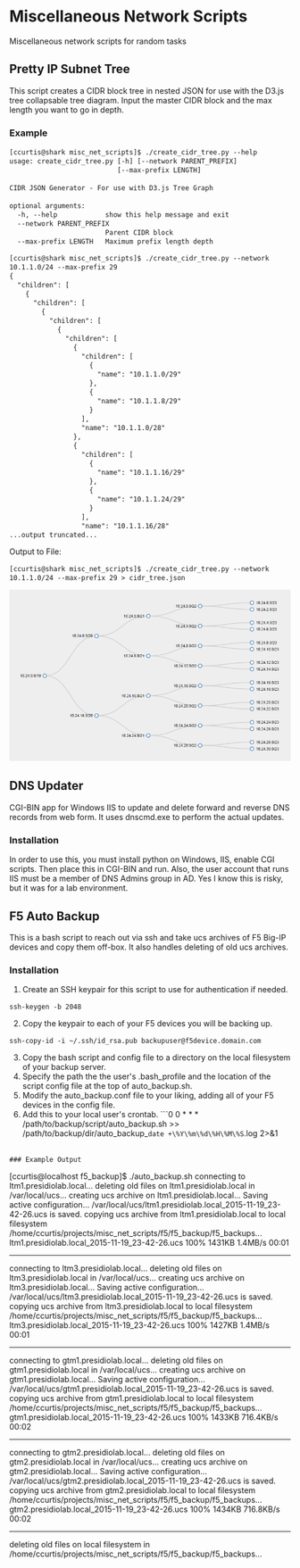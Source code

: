 # Miscellaneous Network Scripts
Miscellaneous network scripts for random tasks

## Pretty IP Subnet Tree
This script creates a CIDR block tree in nested JSON for use with the D3.js tree collapsable tree diagram.  Input the master CIDR block and the max length you want to go in depth.

### Example

```
[ccurtis@shark misc_net_scripts]$ ./create_cidr_tree.py --help
usage: create_cidr_tree.py [-h] [--network PARENT_PREFIX]
                           [--max-prefix LENGTH]

CIDR JSON Generator - For use with D3.js Tree Graph

optional arguments:
  -h, --help            show this help message and exit
  --network PARENT_PREFIX
                        Parent CIDR block
  --max-prefix LENGTH   Maximum prefix length depth
```

```
[ccurtis@shark misc_net_scripts]$ ./create_cidr_tree.py --network 10.1.1.0/24 --max-prefix 29
{
  "children": [
    {
      "children": [
        {
          "children": [
            {
              "children": [
                {
                  "children": [
                    {
                      "name": "10.1.1.0/29"
                    },
                    {
                      "name": "10.1.1.8/29"
                    }
                  ],
                  "name": "10.1.1.0/28"
                },
                {
                  "children": [
                    {
                      "name": "10.1.1.16/29"
                    },
                    {
                      "name": "10.1.1.24/29"
                    }
                  ],
                  "name": "10.1.1.16/28"
...output truncated...
```

Output to File:
```
[ccurtis@shark misc_net_scripts]$ ./create_cidr_tree.py --network 10.1.1.0/24 --max-prefix 29 > cidr_tree.json
```

![Alt text](/create_cidr_tree.png?raw=true "CIDR Tree in D3.js Tree Graph")

## DNS Updater

CGI-BIN app for Windows IIS to update and delete forward and reverse DNS records from web form.  It uses dnscmd.exe to perform the actual updates.

### Installation

In order to use this, you must install python on Windows, IIS, enable CGI scripts.  Then place this in CGI-BIN and run.  Also, the user account that runs IIS must be a member of DNS Admins group in AD.  Yes I know this is risky, but it was for a lab environment.

## F5 Auto Backup

This is a bash script to reach out via ssh and take ucs archives of F5 Big-IP devices and copy them off-box.  It also handles deleting of old ucs archives.

### Installation

1) Create an SSH keypair for this script to use for authentication if needed.
```
ssh-keygen -b 2048
```
2) Copy the keypair to each of your F5 devices you will be backing up.
```
ssh-copy-id -i ~/.ssh/id_rsa.pub backupuser@f5device.domain.com
```
3) Copy the bash script and config file to a directory on the local filesystem of your backup server.
2) Specify the path the the user's .bash_profile and the location of the script config file at the top of auto_backup.sh.
3) Modify the auto_backup.conf file to your liking, adding all of your F5 devices in the config file.
4) Add this to your local user's crontab.
```0 0 * * *	/path/to/backup/script/auto_backup.sh >> /path/to/backup/dir/auto_backup_`date +\%Y\%m\%d\%H\%M\%S`.log 2>&1
```

### Example Output

```
[ccurtis@localhost f5_backup]$ ./auto_backup.sh 
connecting to ltm1.presidiolab.local...
deleting old files on ltm1.presidiolab.local in /var/local/ucs...
creating ucs archive on ltm1.presidiolab.local...
Saving active configuration...
/var/local/ucs/ltm1.presidiolab.local_2015-11-19_23-42-26.ucs is saved.
copying ucs archive from ltm1.presidiolab.local to local filesystem /home/ccurtis/projects/misc_net_scripts/f5/f5_backup/f5_backups...
ltm1.presidiolab.local_2015-11-19_23-42-26.ucs                                                                                                                      100% 1431KB   1.4MB/s   00:01    

-------------------------------------------

connecting to ltm3.presidiolab.local...
deleting old files on ltm3.presidiolab.local in /var/local/ucs...
creating ucs archive on ltm3.presidiolab.local...
Saving active configuration...
/var/local/ucs/ltm3.presidiolab.local_2015-11-19_23-42-26.ucs is saved.
copying ucs archive from ltm3.presidiolab.local to local filesystem /home/ccurtis/projects/misc_net_scripts/f5/f5_backup/f5_backups...
ltm3.presidiolab.local_2015-11-19_23-42-26.ucs                                                                                                                      100% 1427KB   1.4MB/s   00:01    

-------------------------------------------

connecting to gtm1.presidiolab.local...
deleting old files on gtm1.presidiolab.local in /var/local/ucs...
creating ucs archive on gtm1.presidiolab.local...
Saving active configuration...
/var/local/ucs/gtm1.presidiolab.local_2015-11-19_23-42-26.ucs is saved.
copying ucs archive from gtm1.presidiolab.local to local filesystem /home/ccurtis/projects/misc_net_scripts/f5/f5_backup/f5_backups...
gtm1.presidiolab.local_2015-11-19_23-42-26.ucs                                                                                                                      100% 1433KB 716.4KB/s   00:02    

-------------------------------------------

connecting to gtm2.presidiolab.local...
deleting old files on gtm2.presidiolab.local in /var/local/ucs...
creating ucs archive on gtm2.presidiolab.local...
Saving active configuration...
/var/local/ucs/gtm2.presidiolab.local_2015-11-19_23-42-26.ucs is saved.
copying ucs archive from gtm2.presidiolab.local to local filesystem /home/ccurtis/projects/misc_net_scripts/f5/f5_backup/f5_backups...
gtm2.presidiolab.local_2015-11-19_23-42-26.ucs                                                                                                                      100% 1434KB 716.8KB/s   00:02    

-------------------------------------------

deleting old files on local filesystem in /home/ccurtis/projects/misc_net_scripts/f5/f5_backup/f5_backups...
```
